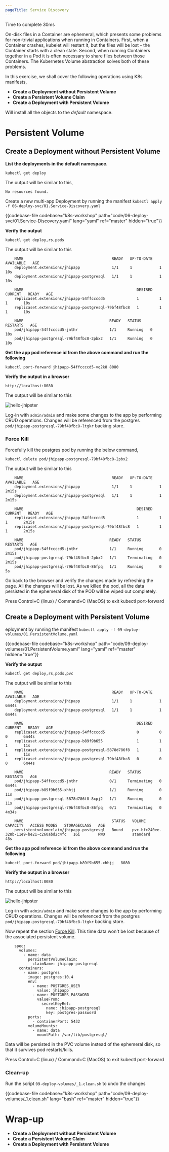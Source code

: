 ```yaml
---
pageTitle: Service Discovery
---
```


<md-icon class="fa fa-clock-o fa-lg" aria-hidden="true"></md-icon> Time to complete 30ms

<i class="fa fa-info-circle fa-lg" aria-hidden="true" style="color:dark-blue"></i>
On-disk files in a Container are ephemeral, which presents some problems for non-trivial applications when running in Containers. First, when a Container crashes, kubelet will restart it, but the files will be lost - the Container starts with a clean state. Second, when running Containers together in a Pod it is often necessary to share files between those Containers. The Kubernetes Volume abstraction solves both of these problems.

In this exercise, we shall cover the following operations using K8s
manifests,

<ul class="fa-ul">
  <li><i class="fa-li fa fa-square"></i><b>Create a Deployment without Persistent Volume</b></li>
  <li><i class="fa-li fa fa-square"></i><b>Create a Persistent Volume Claim</b></li>
  <li><i class="fa-li fa fa-square"></i><b>Create a Deployment with Persistent Volume</b></li>
</ul>

<i class="fa fa-info-circle" aria-hidden="true"></i> Will install all the objects to the *default* namespace.

# Persistent Volume

## Create a Deployment without Persistent Volume

**List the deployments in the default namespace.**

``` go-cli
kubectl get deploy
```

<i class="fa fa-spinner fa-pulse fa-fw"></i>
The output will be similar to this,

    No resources found.

Create a new multi-app Deployment by running the manifest <i class="fa fa-check-circle" aria-hidden="true" style="color:green"></i> `kubectl apply -f 06-deploy-svc/01.Service-Discovery.yaml`

{{codebase-file codebase="k8s-workshop" path="code/06-deploy-svc/01.Service-Discovery.yaml" lang="yaml" ref="master" hidden="true"}}

**Verify the output**

    kubectl get deploy,rs,pods

<i class="fa fa-spinner fa-pulse fa-fw"></i>
The output will be similar to this

```
    NAME                                       READY   UP-TO-DATE   AVAILABLE   AGE
    deployment.extensions/jhipapp              1/1     1            1           10s
    deployment.extensions/jhipapp-postgresql   1/1     1            1           10s
    
    NAME                                                  DESIRED   CURRENT   READY   AGE
    replicaset.extensions/jhipapp-54ffccccd5              1         1         1       10s
    replicaset.extensions/jhipapp-postgresql-79bf48fbc8   1         1         1       10s
    
    NAME                                      READY   STATUS    RESTARTS   AGE
    pod/jhipapp-54ffccccd5-jnthr              1/1     Running   0          10s
    pod/jhipapp-postgresql-79bf48fbc8-2pbx2   1/1     Running   0          10s
```    

**Get the app pod reference id from the above command and run the following**

`kubectl port-forward jhipapp-54ffccccd5-vq2k8 8080`

**Verify the output in a browser**

`http://localhost:8080`

The output will be similar to this

![hello-jhipster](../06-deploy-svc/jhip.png)

Log-in with `admin/admin` and make some changes to the app by performing CRUD operations. Changes will be referenced from the postgres `pod/jhipapp-postgresql-79bf48fbc8-ltgkr` backing store.

### <a name="kill">Force Kill</a>

Forcefully kill the postgres pod by running the below command,

`kubectl delete pod/jhipapp-postgresql-79bf48fbc8-2pbx2`

<i class="fa fa-spinner fa-pulse fa-fw"></i>
The output will be similar to this

```
    NAME                                       READY   UP-TO-DATE   AVAILABLE   AGE
    deployment.extensions/jhipapp              1/1     1            1           2m15s
    deployment.extensions/jhipapp-postgresql   1/1     1            1           2m15s
    
    NAME                                                  DESIRED   CURRENT   READY   AGE
    replicaset.extensions/jhipapp-54ffccccd5              1         1         1       2m15s
    replicaset.extensions/jhipapp-postgresql-79bf48fbc8   1         1         1       2m15s
    
    NAME                                      READY   STATUS        RESTARTS   AGE
    pod/jhipapp-54ffccccd5-jnthr              1/1     Running       0          2m15s
    pod/jhipapp-postgresql-79bf48fbc8-2pbx2   1/1     Terminating   0          2m15s
    pod/jhipapp-postgresql-79bf48fbc8-86fpq   1/1     Running       0          5s
```    

Go back to the browser and verify the changes made by refreshing the page. All the changes will be lost. As we killed the pod, all the data persisted in the ephemeral disk of the POD will be wiped out completely.  

Press Control+C (linux) / Command+C (MacOS) to exit kubectl port-forward

## Create a Deployment with Persistent Volume

eployment by running the manifest <i class="fa fa-check-circle" aria-hidden="true" style="color:green"></i> `kubectl apply -f 09-deploy-volumes/01.PersistentVolume.yaml`

{{codebase-file codebase="k8s-workshop" path="code/09-deploy-volumes/01.PersistentVolume.yaml" lang="yaml" ref="master" hidden="true"}}

**Verify the output**

    kubectl get deploy,rs,pods,pvc

<i class="fa fa-spinner fa-pulse fa-fw"></i>
The output will be similar to this

```
    NAME                                       READY   UP-TO-DATE   AVAILABLE   AGE
    deployment.extensions/jhipapp              1/1     1            1           6m44s
    deployment.extensions/jhipapp-postgresql   1/1     1            1           6m44s
    
    NAME                                                  DESIRED   CURRENT   READY   AGE
    replicaset.extensions/jhipapp-54ffccccd5              0         0         0       6m44s
    replicaset.extensions/jhipapp-b89f9b655               1         1         1       11s
    replicaset.extensions/jhipapp-postgresql-5878d786f8   1         1         1       11s
    replicaset.extensions/jhipapp-postgresql-79bf48fbc8   0         0         0       6m44s
    
    NAME                                      READY   STATUS        RESTARTS   AGE
    pod/jhipapp-54ffccccd5-jnthr              0/1     Terminating   0          6m44s
    pod/jhipapp-b89f9b655-xhhjj               1/1     Running       0          11s
    pod/jhipapp-postgresql-5878d786f8-8xpj2   1/1     Running       0          11s
    pod/jhipapp-postgresql-79bf48fbc8-86fpq   0/1     Terminating   0          4m34s
    
    NAME                                       STATUS   VOLUME                                     CAPACITY   ACCESS MODES   STORAGECLASS   AGE
    persistentvolumeclaim/jhipapp-postgresql   Bound    pvc-bfc240ee-328b-11e9-be21-c260abd2c4fc   1Gi        RWO            standard       45s
```    

**Get the app pod reference id from the above command and run the following**

`kubectl port-forward pod/jhipapp-b89f9b655-xhhjj   8080`

**Verify the output in a browser**

`http://localhost:8080`

The output will be similar to this

![hello-jhipster](../06-deploy-svc/jhip.png)

Log-in with `admin/admin` and make some changes to the app by performing CRUD operations. Changes will be referenced from the postgres `pod/jhipapp-postgresql-79bf48fbc8-ltgkr` backing store.

Now repeat the section [Force Kill](#kill). This time data won't be lost because of the associated persistent volume.

```
    spec:
      volumes:
        - name: data
          persistentVolumeClaim:
            claimName: jhipapp-postgresql
      containers:
        - name: postgres
          image: postgres:10.4
          env:
            - name: POSTGRES_USER
              value: jhipapp
            - name: POSTGRES_PASSWORD
              valueFrom:
                secretKeyRef:
                  name: jhipapp-postgresql
                  key: postgres-password
          ports:
            - containerPort: 5432
          volumeMounts:
            - name: data
              mountPath: /var/lib/postgresql/
```

Data will be persisted in the PVC volume instead of the ephemeral disk, so that it survives pod restarts/kills.

Press Control+C (linux) / Command+C (MacOS) to exit kubectl port-forward

### Clean-up

Run the script <i class="fa fa-undo" aria-hidden="true" style="color:red"></i> `09-deploy-volumes/_1.clean.sh` to undo the changes

{{codebase-file codebase="k8s-workshop" path="code/09-deploy-volumes/_1.clean.sh" lang="bash" ref="master" hidden="true"}}


# Wrap-up
<ul class="fa-ul">
  <li><i class="fa-li fa fa-check-square"></i><b>Create a Deployment without Persistent Volume</b></li>
  <li><i class="fa-li fa fa-check-square"></i><b>Create a Persistent Volume Claim</b></li>
  <li><i class="fa-li fa fa-check-square"></i><b>Create a Deployment with Persistent Volume</b></li>
</ul>
